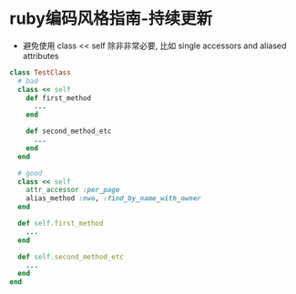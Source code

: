 # ruby编码风格指南-持续更新

* 避免使用 class << self 除非非常必要, 比如 single accessors and aliased attributes
```ruby
class TestClass
  # bad
  class << self
    def first_method
      ...
    end

    def second_method_etc
      ...
    end
  end

  # good
  class << self
    attr_accessor :per_page
    alias_method :nwo, :find_by_name_with_owner
  end

  def self.first_method
    ...
  end

  def self.second_method_etc
    ...
  end
end
```

